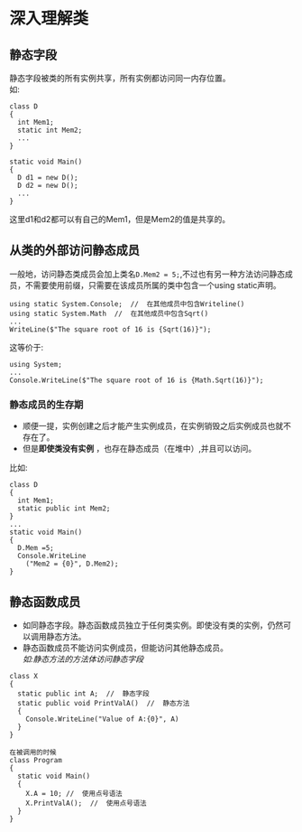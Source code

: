 # 深入理解类
## 静态字段
静态字段被类的所有实例共享，所有实例都访问同一内存位置。  
如:
```
class D
{
  int Mem1;
  static int Mem2;
  ...
}

static void Main()
{
  D d1 = new D();
  D d2 = new D();
  ... 
}
```
这里d1和d2都可以有自己的Mem1，但是Mem2的值是共享的。  

## 从类的外部访问静态成员
一般地，访问静态类成员会加上类名`D.Mem2 = 5;`,不过也有另一种方法访问静态成员，不需要使用前缀，只需要在该成员所属的类中包含一个using static声明。  
```
using static System.Console;  //  在其他成员中包含Writeline()
using static System.Math  //  在其他成员中包含Sqrt()
...
WriteLine($"The square root of 16 is {Sqrt(16)}");
```
这等价于:
```
using System;
...
Console.WriteLine($"The square root of 16 is {Math.Sqrt(16)}");
```
### 静态成员的生存期
- 顺便一提，实例创建之后才能产生实例成员，在实例销毁之后实例成员也就不存在了。  
- 但是**即使类没有实例** ，也存在静态成员（在堆中）,并且可以访问。  

比如:
```
class D
{
  int Mem1;
  static public int Mem2;
}
...
static void Main()
{
  D.Mem =5;
  Console.WriteLine
    ("Mem2 = {0}", D.Mem2);
}
```
## 静态函数成员
- 如同静态字段。静态函数成员独立于任何类实例。即使没有类的实例，仍然可以调用静态方法。  
- 静态函数成员不能访问实例成员，但能访问其他静态成员。  
*如:静态方法的方法体访问静态字段* 
```
class X
{
  static public int A;  //  静态字段
  static public void PrintValA()  //  静态方法
  {
    Console.WriteLine("Value of A:{0}", A)
  }
}

在被调用的时候
class Program
{
  static void Main()
  {
    X.A = 10; //  使用点号语法
    X.PrintValA();  //  使用点号语法
  }
}
```
